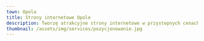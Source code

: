 ```yaml
---
town: Opola
title: Strony internetowe Opole
description: Tworzę atrakcyjne strony internetowe w przystepnych cenach dla firm z Opola. Zadzwoń do mnie +48 788 660 190
thumbnail: /assets/img/services/pozycjonowanie.jpg
---
```



